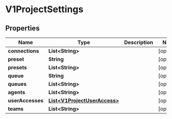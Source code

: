 

# V1ProjectSettings


## Properties

Name | Type | Description | Notes
------------ | ------------- | ------------- | -------------
**connections** | **List&lt;String&gt;** |  |  [optional]
**preset** | **String** |  |  [optional]
**presets** | **List&lt;String&gt;** |  |  [optional]
**queue** | **String** |  |  [optional]
**queues** | **List&lt;String&gt;** |  |  [optional]
**agents** | **List&lt;String&gt;** |  |  [optional]
**userAccesses** | [**List&lt;V1ProjectUserAccess&gt;**](V1ProjectUserAccess.md) |  |  [optional]
**teams** | **List&lt;String&gt;** |  |  [optional]



